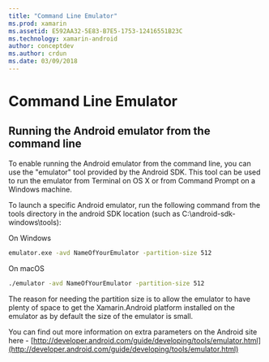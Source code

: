 ```yaml
---
title: "Command Line Emulator"
ms.prod: xamarin
ms.assetid: E592AA32-5E83-B7E5-1753-12416551B23C
ms.technology: xamarin-android
author: conceptdev
ms.author: crdun
ms.date: 03/09/2018
---
```


# Command Line Emulator


## Running the Android emulator from the command line

To enable running the Android emulator from the command line, you can use the
"emulator" tool provided by the Android SDK. This tool can be used to run the
emulator from Terminal on OS X or from Command Prompt on a Windows machine.

To launch a specific Android emulator, run the following command from the
tools directory in the android SDK location (such as
C:\android-sdk-windows\tools):

On Windows

```cmd
emulator.exe -avd NameOfYourEmulator -partition-size 512
```

On macOS

```bash
./emulator -avd NameOfYourEmulator -partition-size 512
```

The reason for needing the partition size is to allow the emulator to have
plenty of space to get the Xamarin.Android platform installed on the emulator
as by default the size of the emulator is small.

You can find out more information on extra parameters on the Android site
here - [http://developer.android.com/guide/developing/tools/emulator.html](http://developer.android.com/guide/developing/tools/emulator.html)
